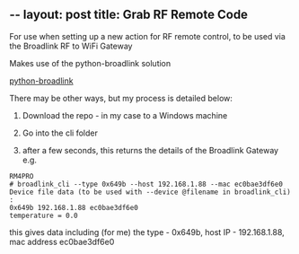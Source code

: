 --
layout: post
title: Grab RF Remote Code
---

For use when setting up a new action for RF remote control, to be used via the Broadlink RF to WiFi Gateway

Makes use of the python-broadlink solution

 [python-broadlink](https://github.com/mjg59/python-broadlink) 

 There may be other ways, but my process is detailed below:

 1. Download the repo - in my case to a Windows machine

 2. Go into the cli folder

 3. after a few seconds, this returns the details of the Broadlink Gateway
e.g.
```
RM4PRO
# broadlink_cli --type 0x649b --host 192.168.1.88 --mac ec0bae3df6e0
Device file data (to be used with --device @filename in broadlink_cli) :
0x649b 192.168.1.88 ec0bae3df6e0
temperature = 0.0
```

this gives data including (for me) the type - 0x649b, host IP - 192.168.1.88, mac address ec0bae3df6e0
